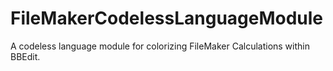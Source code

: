 # FileMakerCodelessLanguageModule
A codeless language module for colorizing FileMaker Calculations within BBEdit.
